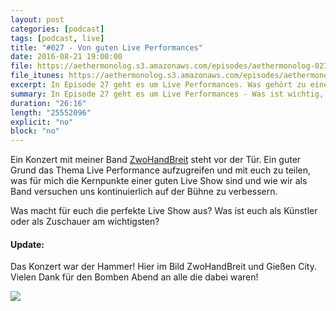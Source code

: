 ```yaml
---
layout: post
categories: [podcast]
tags: [podcast, live]
title: "#027 - Von guten Live Performances"
date: 2016-08-21 19:00:00
file: https://aethermonolog.s3.amazonaws.com/episodes/aethermonolog-027.mp3
file_itunes: https://aethermonolog.s3.amazonaws.com/episodes/aethermonolog-027.m4a
excerpt: In Episode 27 geht es um Live Performances. Was gehört zu einer guten Live Show und wie können wir als Künstler unser Publikum am besten unterhalten?
summary: In Episode 27 geht es um Live Performances - Was ist wichtig, was ist zu beachten und wie wir als Künstler einen gute Show abliefern können. Mehr Details zur Sendung findest du auf <a href="http://aethermonolog.de">aethermonolog.de</a>.
duration: "26:16"
length: "25552096"
explicit: "no"
block: "no"
---
```


Ein Konzert mit meiner Band [ZwoHandBreit](http://www.zwohandbreit.de) steht vor der Tür. Ein guter Grund das Thema Live Performance aufzugreifen und mit euch zu teilen, was für mich die Kernpunkte einer guten Live Show sind und wie wir als Band versuchen uns kontinuierlich auf der Bühne zu verbessern.

Was macht für euch die perfekte Live Show aus? Was ist euch als Künstler oder als Zuschauer am wichtigsten?


#### Update:

Das Konzert war der Hammer! Hier im Bild ZwoHandBreit und Gießen City. Vielen Dank für den Bomben Abend an alle die dabei waren!

![]({{site.url}}/images/content/aem027-zhb-live.jpg)
